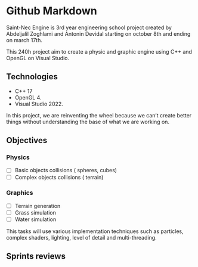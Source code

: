 # Github Markdown

Saint-Nec Engine is 3rd year engineering school project created by Abdeljalil Zoghlami and Antonin Devidal starting on october 8th and ending on march 17th.

This 240h project aim to create a physic and graphic engine using C++ and OpenGL on Visual Studio.

## Technologies

- C++ 17
- OpenGL 4.
- Visual Studio 2022.

In this project, we are reinventing the wheel because we can’t create better things without understanding the base of what we are working on.

## Objectives

### Physics

- [ ]  Basic objects collisions ( spheres, cubes)
- [ ]  Complex objects collisions ( terrain)

### Graphics

- [ ]  Terrain generation
- [ ]  Grass simulation
- [ ]  Water simulation

This tasks will use various implementation techniques such as particles, complex shaders, lighting, level of detail and multi-threading.

## Sprints reviews

